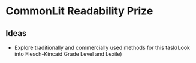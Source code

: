 # CommonLit Readability Prize

## Ideas

* Explore traditionally and commercially used methods for this task(Look into Flesch-Kincaid Grade Level and Lexile)
